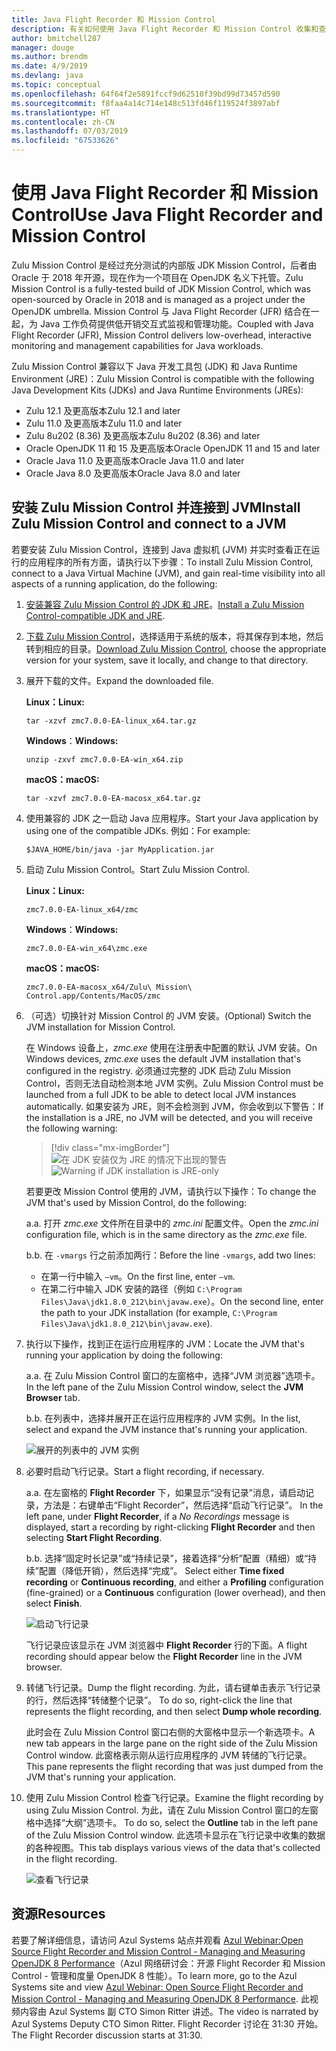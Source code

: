 ```yaml
---
title: Java Flight Recorder 和 Mission Control
description: 有关如何使用 Java Flight Recorder 和 Mission Control 收集和查看应用数据的指南。
author: bmitchell287
manager: douge
ms.author: brendm
ms.date: 4/9/2019
ms.devlang: java
ms.topic: conceptual
ms.openlocfilehash: 64f64f2e5891fccf9d62510f39bd99d73457d590
ms.sourcegitcommit: f8faa4a14c714e148c513fd46f119524f3897abf
ms.translationtype: HT
ms.contentlocale: zh-CN
ms.lasthandoff: 07/03/2019
ms.locfileid: "67533626"
---
```

# <a name="use-java-flight-recorder-and-mission-control"></a><span data-ttu-id="0f28a-103">使用 Java Flight Recorder 和 Mission Control</span><span class="sxs-lookup"><span data-stu-id="0f28a-103">Use Java Flight Recorder and Mission Control</span></span>

<span data-ttu-id="0f28a-104">Zulu Mission Control 是经过充分测试的内部版 JDK Mission Control，后者由 Oracle 于 2018 年开源，现在作为一个项目在 OpenJDK 名义下托管。</span><span class="sxs-lookup"><span data-stu-id="0f28a-104">Zulu Mission Control is a fully-tested build of JDK Mission Control, which was open-sourced by Oracle in 2018 and is managed as a project under the OpenJDK umbrella.</span></span> <span data-ttu-id="0f28a-105">Mission Control 与 Java Flight Recorder (JFR) 结合在一起，为 Java 工作负荷提供低开销交互式监视和管理功能。</span><span class="sxs-lookup"><span data-stu-id="0f28a-105">Coupled with Java Flight Recorder (JFR), Mission Control delivers low-overhead, interactive monitoring and management capabilities for Java workloads.</span></span>

<span data-ttu-id="0f28a-106">Zulu Mission Control 兼容以下 Java 开发工具包 (JDK) 和 Java Runtime Environment (JRE)：</span><span class="sxs-lookup"><span data-stu-id="0f28a-106">Zulu Mission Control is compatible with the following Java Development Kits (JDKs) and Java Runtime Environments (JREs):</span></span>

* <span data-ttu-id="0f28a-107">Zulu 12.1 及更高版本</span><span class="sxs-lookup"><span data-stu-id="0f28a-107">Zulu 12.1 and later</span></span>
* <span data-ttu-id="0f28a-108">Zulu 11.0 及更高版本</span><span class="sxs-lookup"><span data-stu-id="0f28a-108">Zulu 11.0 and later</span></span>
* <span data-ttu-id="0f28a-109">Zulu 8u202 (8.36) 及更高版本</span><span class="sxs-lookup"><span data-stu-id="0f28a-109">Zulu 8u202 (8.36) and later</span></span>
* <span data-ttu-id="0f28a-110">Oracle OpenJDK 11 和 15 及更高版本</span><span class="sxs-lookup"><span data-stu-id="0f28a-110">Oracle OpenJDK 11 and 15 and later</span></span>
* <span data-ttu-id="0f28a-111">Oracle Java 11.0 及更高版本</span><span class="sxs-lookup"><span data-stu-id="0f28a-111">Oracle Java 11.0 and later</span></span>
* <span data-ttu-id="0f28a-112">Oracle Java 8.0 及更高版本</span><span class="sxs-lookup"><span data-stu-id="0f28a-112">Oracle Java 8.0 and later</span></span>

## <a name="install-zulu-mission-control-and-connect-to-a-jvm"></a><span data-ttu-id="0f28a-113">安装 Zulu Mission Control 并连接到 JVM</span><span class="sxs-lookup"><span data-stu-id="0f28a-113">Install Zulu Mission Control and connect to a JVM</span></span>

<span data-ttu-id="0f28a-114">若要安装 Zulu Mission Control，连接到 Java 虚拟机 (JVM) 并实时查看正在运行的应用程序的所有方面，请执行以下步骤：</span><span class="sxs-lookup"><span data-stu-id="0f28a-114">To install Zulu Mission Control, connect to a Java Virtual Machine (JVM), and gain real-time visibility into all aspects of a running application, do the following:</span></span>

1.  <span data-ttu-id="0f28a-115">[安装兼容 Zulu Mission Control 的 JDK 和 JRE](java-jdk-install.md)。</span><span class="sxs-lookup"><span data-stu-id="0f28a-115">[Install a Zulu Mission Control-compatible JDK and JRE](java-jdk-install.md).</span></span>

1.  <span data-ttu-id="0f28a-116">[下载 Zulu Mission Control](https://www.azul.com/products/zulu-mission-control/)，选择适用于系统的版本，将其保存到本地，然后转到相应的目录。</span><span class="sxs-lookup"><span data-stu-id="0f28a-116">[Download Zulu Mission Control](https://www.azul.com/products/zulu-mission-control/), choose the appropriate version for your system, save it locally, and change to that directory.</span></span>

1.  <span data-ttu-id="0f28a-117">展开下载的文件。</span><span class="sxs-lookup"><span data-stu-id="0f28a-117">Expand the downloaded file.</span></span>

    <span data-ttu-id="0f28a-118">**Linux：**</span><span class="sxs-lookup"><span data-stu-id="0f28a-118">**Linux:**</span></span>

    ```cli
    tar -xzvf zmc7.0.0-EA-linux_x64.tar.gz
    ```

    <span data-ttu-id="0f28a-119">**Windows**：</span><span class="sxs-lookup"><span data-stu-id="0f28a-119">**Windows:**</span></span>

    ```cli
    unzip -zxvf zmc7.0.0-EA-win_x64.zip 
    ```

    <span data-ttu-id="0f28a-120">**macOS：**</span><span class="sxs-lookup"><span data-stu-id="0f28a-120">**macOS:**</span></span>

    ```cli
    tar -xzvf zmc7.0.0-EA-macosx_x64.tar.gz
    ```

1.  <span data-ttu-id="0f28a-121">使用兼容的 JDK 之一启动 Java 应用程序。</span><span class="sxs-lookup"><span data-stu-id="0f28a-121">Start your Java application by using one of the compatible JDKs.</span></span> <span data-ttu-id="0f28a-122">例如：</span><span class="sxs-lookup"><span data-stu-id="0f28a-122">For example:</span></span>

    ```cli
    $JAVA_HOME/bin/java -jar MyApplication.jar
    ```

1.  <span data-ttu-id="0f28a-123">启动 Zulu Mission Control。</span><span class="sxs-lookup"><span data-stu-id="0f28a-123">Start Zulu Mission Control.</span></span>

    <span data-ttu-id="0f28a-124">**Linux：**</span><span class="sxs-lookup"><span data-stu-id="0f28a-124">**Linux:**</span></span>

    ```cli
    zmc7.0.0-EA-linux_x64/zmc
    ```

    <span data-ttu-id="0f28a-125">**Windows**：</span><span class="sxs-lookup"><span data-stu-id="0f28a-125">**Windows:**</span></span>

    ```cli
    zmc7.0.0-EA-win_x64\zmc.exe 
    ```

    <span data-ttu-id="0f28a-126">**macOS：**</span><span class="sxs-lookup"><span data-stu-id="0f28a-126">**macOS:**</span></span>

    ```cli
    zmc7.0.0-EA-macosx_x64/Zulu\ Mission\ Control.app/Contents/MacOS/zmc
    ```

1.  <span data-ttu-id="0f28a-127">（可选）切换针对 Mission Control 的 JVM 安装。</span><span class="sxs-lookup"><span data-stu-id="0f28a-127">(Optional) Switch the JVM installation for Mission Control.</span></span>

    <span data-ttu-id="0f28a-128">在 Windows 设备上，*zmc.exe* 使用在注册表中配置的默认 JVM 安装。</span><span class="sxs-lookup"><span data-stu-id="0f28a-128">On Windows devices, *zmc.exe* uses the default JVM installation that's configured in the registry.</span></span> <span data-ttu-id="0f28a-129">必须通过完整的 JDK 启动 Zulu Mission Control，否则无法自动检测本地 JVM 实例。</span><span class="sxs-lookup"><span data-stu-id="0f28a-129">Zulu Mission Control must be launched from a full JDK to be able to detect local JVM instances automatically.</span></span> <span data-ttu-id="0f28a-130">如果安装为 JRE，则不会检测到 JVM，你会收到以下警告：</span><span class="sxs-lookup"><span data-stu-id="0f28a-130">If the installation is a JRE, no JVM will be detected, and you will receive the following warning:</span></span>

    > [!div class="mx-imgBorder"]
    <span data-ttu-id="0f28a-131">![在 JDK 安装仅为 JRE 的情况下出现的警告](../media/jdk/azul-jfr-1.png)</span><span class="sxs-lookup"><span data-stu-id="0f28a-131">![Warning if JDK installation is JRE-only](../media/jdk/azul-jfr-1.png)</span></span>

    <span data-ttu-id="0f28a-132">若要更改 Mission Control 使用的 JVM，请执行以下操作：</span><span class="sxs-lookup"><span data-stu-id="0f28a-132">To change the JVM that's used by Mission Control, do the following:</span></span> 

    <span data-ttu-id="0f28a-133">a.</span><span class="sxs-lookup"><span data-stu-id="0f28a-133">a.</span></span> <span data-ttu-id="0f28a-134">打开 *zmc.exe* 文件所在目录中的 *zmc.ini* 配置文件。</span><span class="sxs-lookup"><span data-stu-id="0f28a-134">Open the *zmc.ini* configuration file, which is in the same directory as the *zmc.exe* file.</span></span>

    <span data-ttu-id="0f28a-135">b.</span><span class="sxs-lookup"><span data-stu-id="0f28a-135">b.</span></span> <span data-ttu-id="0f28a-136">在 `-vmargs` 行之前添加两行：</span><span class="sxs-lookup"><span data-stu-id="0f28a-136">Before the line `-vmargs`, add two lines:</span></span>  

       * <span data-ttu-id="0f28a-137">在第一行中输入 `–vm`。</span><span class="sxs-lookup"><span data-stu-id="0f28a-137">On the first line, enter `–vm`.</span></span>  
       * <span data-ttu-id="0f28a-138">在第二行中输入 JDK 安装的路径（例如 `C:\Program Files\Java\jdk1.8.0_212\bin\javaw.exe`）。</span><span class="sxs-lookup"><span data-stu-id="0f28a-138">On the second line, enter the path to your JDK installation (for example, `C:\Program Files\Java\jdk1.8.0_212\bin\javaw.exe`).</span></span>

1.  <span data-ttu-id="0f28a-139">执行以下操作，找到正在运行应用程序的 JVM：</span><span class="sxs-lookup"><span data-stu-id="0f28a-139">Locate the JVM that's running your application by doing the following:</span></span>

    <span data-ttu-id="0f28a-140">a.</span><span class="sxs-lookup"><span data-stu-id="0f28a-140">a.</span></span> <span data-ttu-id="0f28a-141">在 Zulu Mission Control 窗口的左窗格中，选择“JVM 浏览器”选项卡。 </span><span class="sxs-lookup"><span data-stu-id="0f28a-141">In the left pane of the Zulu Mission Control window, select the **JVM Browser** tab.</span></span>

    <span data-ttu-id="0f28a-142">b.</span><span class="sxs-lookup"><span data-stu-id="0f28a-142">b.</span></span> <span data-ttu-id="0f28a-143">在列表中，选择并展开正在运行应用程序的 JVM 实例。</span><span class="sxs-lookup"><span data-stu-id="0f28a-143">In the list, select and expand the JVM instance that's running your application.</span></span>

    ![展开的列表中的 JVM 实例](../media/jdk/azul-jfr-2.png)


1.  <span data-ttu-id="0f28a-145">必要时启动飞行记录。</span><span class="sxs-lookup"><span data-stu-id="0f28a-145">Start a flight recording, if necessary.</span></span>

    <span data-ttu-id="0f28a-146">a.</span><span class="sxs-lookup"><span data-stu-id="0f28a-146">a.</span></span> <span data-ttu-id="0f28a-147">在左窗格的 **Flight Recorder** 下，如果显示“没有记录”消息，请启动记录，方法是：右键单击“Flight Recorder”，然后选择“启动飞行记录”。   </span><span class="sxs-lookup"><span data-stu-id="0f28a-147">In the left pane, under **Flight Recorder**, if a *No Recordings* message is displayed, start a recording by right-clicking **Flight Recorder** and then selecting **Start Flight Recording**.</span></span>

    <span data-ttu-id="0f28a-148">b.</span><span class="sxs-lookup"><span data-stu-id="0f28a-148">b.</span></span> <span data-ttu-id="0f28a-149">选择“固定时长记录”或“持续记录”，接着选择“分析”配置（精细）或“持续”配置（降低开销），然后选择“完成”。     </span><span class="sxs-lookup"><span data-stu-id="0f28a-149">Select either **Time fixed recording** or **Continuous recording**, and either a **Profiling** configuration (fine-grained) or a **Continuous** configuration (lower overhead), and then select **Finish**.</span></span>

    ![启动飞行记录](../media/jdk/azul-jfr-3.png)

    <span data-ttu-id="0f28a-151">飞行记录应该显示在 JVM 浏览器中 **Flight Recorder** 行的下面。</span><span class="sxs-lookup"><span data-stu-id="0f28a-151">A flight recording should appear below the **Flight Recorder** line in the JVM browser.</span></span>

1. <span data-ttu-id="0f28a-152">转储飞行记录。</span><span class="sxs-lookup"><span data-stu-id="0f28a-152">Dump the flight recording.</span></span> <span data-ttu-id="0f28a-153">为此，请右键单击表示飞行记录的行，然后选择“转储整个记录”。 </span><span class="sxs-lookup"><span data-stu-id="0f28a-153">To do so, right-click the line that represents the flight recording, and then select **Dump whole recording**.</span></span>

    <span data-ttu-id="0f28a-154">此时会在 Zulu Mission Control 窗口右侧的大窗格中显示一个新选项卡。</span><span class="sxs-lookup"><span data-stu-id="0f28a-154">A new tab appears in the large pane on the right side of the Zulu Mission Control window.</span></span> <span data-ttu-id="0f28a-155">此窗格表示刚从运行应用程序的 JVM 转储的飞行记录。</span><span class="sxs-lookup"><span data-stu-id="0f28a-155">This pane represents the flight recording that was just dumped from the JVM that's running your application.</span></span>

1. <span data-ttu-id="0f28a-156">使用 Zulu Mission Control 检查飞行记录。</span><span class="sxs-lookup"><span data-stu-id="0f28a-156">Examine the flight recording by using Zulu Mission Control.</span></span> <span data-ttu-id="0f28a-157">为此，请在 Zulu Mission Control 窗口的左窗格中选择“大纲”选项卡。 </span><span class="sxs-lookup"><span data-stu-id="0f28a-157">To do so, select the **Outline** tab in the left pane of the Zulu Mission Control window.</span></span> <span data-ttu-id="0f28a-158">此选项卡显示在飞行记录中收集的数据的各种视图。</span><span class="sxs-lookup"><span data-stu-id="0f28a-158">This tab displays various views of the data that's collected in the flight recording.</span></span>
 
    ![查看飞行记录](../media/jdk/azul-jfr-4.png)

## <a name="resources"></a><span data-ttu-id="0f28a-160">资源</span><span class="sxs-lookup"><span data-stu-id="0f28a-160">Resources</span></span>

<span data-ttu-id="0f28a-161">若要了解详细信息，请访问 Azul Systems 站点并观看 [Azul Webinar:Open Source Flight Recorder and Mission Control - Managing and Measuring OpenJDK 8 Performance](https://www.azul.com/presentation/azul-webinar-open-source-flight-recorder-and-mission-control-managing-and-measuring-openjdk-8-performance/)（Azul 网络研讨会：开源 Flight Recorder 和 Mission Control - 管理和度量 OpenJDK 8 性能）。</span><span class="sxs-lookup"><span data-stu-id="0f28a-161">To learn more, go to the Azul Systems site and view [Azul Webinar: Open Source Flight Recorder and Mission Control - Managing and Measuring OpenJDK 8 Performance](https://www.azul.com/presentation/azul-webinar-open-source-flight-recorder-and-mission-control-managing-and-measuring-openjdk-8-performance/).</span></span> <span data-ttu-id="0f28a-162">此视频内容由 Azul Systems 副 CTO Simon Ritter 讲述。</span><span class="sxs-lookup"><span data-stu-id="0f28a-162">The video is narrated by Azul Systems Deputy CTO Simon Ritter.</span></span> <span data-ttu-id="0f28a-163">Flight Recorder 讨论在 31:30 开始。</span><span class="sxs-lookup"><span data-stu-id="0f28a-163">The Flight Recorder discussion starts at 31:30.</span></span>

